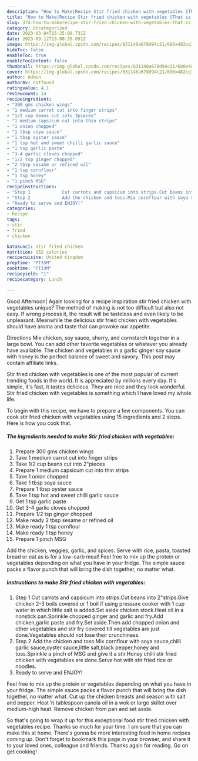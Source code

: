 ```yaml
---
description: "How to Make|Recipe Stir fried chicken with vegetables {That is Delicious"
title: "How to Make|Recipe Stir fried chicken with vegetables {That is Delicious"
slug: 374-how-to-makerecipe-stir-fried-chicken-with-vegetables-that-is-delicious
category: Uncategorized
date: 2023-03-04T15:25:08.731Z
date: 2023-09-12T13:00:35.691Z
image: https://img-global.cpcdn.com/recipes/831140a678d94c21/680x482cq70/stir-fried-chicken-with-vegetables-recipe-main-photo.jpg
hideToc: false
enableToc: true
enableTocContent: false
thumbnail: https://img-global.cpcdn.com/recipes/831140a678d94c21/680x482cq70/stir-fried-chicken-with-vegetables-recipe-main-photo.jpg
cover: https://img-global.cpcdn.com/recipes/831140a678d94c21/680x482cq70/stir-fried-chicken-with-vegetables-recipe-main-photo.jpg
author: Admin
authorAv: notfound
ratingvalue: 4.1
reviewcount: 14
recipeingredient:
- "300 gms chicken wings"
- "1 medium carrot cut into finger strips"
- "1/2 cup beans cut into 2pieces"
- "1 medium capsicum cut into thin strips"
- "1 onion chopped"
- "1 tbsp soya sauce"
- "1 tbsp oyster sauce"
- "1 tsp hot and sweet chilli garlic sauce"
- "1 tsp garlic paste"
- "3-4 garlic cloves chopped"
- "1/2 tsp ginger chopped"
- "2 tbsp sesame or refined oil"
- "1 tsp cornflour"
- "1 tsp honey"
- "1 pinch MSG"
recipeinstructions:
- "Step 1            Cut carrots and capsicum into strips.Cut beans into 2&#34;strips.Give chicken 2-3 boils covered or 1 boil if using pressure cooker with 1 cup water in which little salt is added.Set aside chicken stock.Heat oil in a nonstick pan.Sprinkle chopped ginger and garlic and fry.Add chicken,garlic paste and fry.Set aside.Then add chopped onion and other vegetables and stir fry covered till vegetables are just done.Vegetables should not lose their crunchiness."
- "Step 2            Add the chicken and toss.Mix cornflour with soya sauce,chilli garlic sauce,oyster sauce,little salt,black pepper,honey and toss.Sprinkle a pinch of MSG and give it a stir.Honey chilli stir fried chicken with vegetables are done.Serve hot with stir fried rice or noodles."
- "Ready to serve and ENJOY!"
categories:
- Recipe
tags:
- stir
- fried
- chicken

katakunci: stir fried chicken 
nutrition: 152 calories
recipecuisine: United Kingdom
preptime: "PT35M"
cooktime: "PT33M"
recipeyield: "1"
recipecategory: Lunch

---
```



Good Afternoon| Again looking for a recipe inspiration stir fried chicken with vegetables unique? The method of making is not too difficult but also not easy. If wrong process it, the result will be tasteless and even likely to be unpleasant. Meanwhile the delicious stir fried chicken with vegetables should have aroma and taste that can provoke our appetite.





Directions Mix chicken, soy sauce, sherry, and cornstarch together in a large bowl. You can add other favorite vegetables or whatever you already have available. The chicken and vegetables in a garlic ginger soy sauce with honey is the perfect balance of sweet and savory. This post may contain affiliate links.

Stir fried chicken with vegetables is one of the most popular of current trending foods in the world. It is appreciated by millions every day. It's simple, it's fast, it tastes delicious. They are nice and they look wonderful. Stir fried chicken with vegetables is something which I have loved my whole life.


To begin with this recipe, we have to prepare a few components. You can cook stir fried chicken with vegetables using 15 ingredients and 2 steps. Here is how you cook that.

<!--inarticleads1-->

##### The ingredients needed to make Stir fried chicken with vegetables:

1. Prepare 300 gms chicken wings
1. Take 1 medium carrot cut into finger strips
1. Take 1/2 cup beans cut into 2&#34;pieces
1. Prepare 1 medium capsicum cut into thin strips
1. Take 1 onion chopped
1. Take 1 tbsp soya sauce
1. Prepare 1 tbsp oyster sauce
1. Take 1 tsp hot and sweet chilli garlic sauce
1. Get 1 tsp garlic paste
1. Get 3-4 garlic cloves chopped
1. Prepare 1/2 tsp ginger chopped
1. Make ready 2 tbsp sesame or refined oil
1. Make ready 1 tsp cornflour
1. Make ready 1 tsp honey
1. Prepare 1 pinch MSG


Add the chicken, veggies, garlic, and spices. Serve with rice, pasta, toasted bread or eat as is for a low-carb meal! Feel free to mix up the protein or vegetables depending on what you have in your fridge. The simple sauce packs a flavor punch that will bring the dish together, no matter what. 

<!--inarticleads2-->

##### Instructions to make Stir fried chicken with vegetables:

1. Step 1            Cut carrots and capsicum into strips.Cut beans into 2&#34;strips.Give chicken 2-3 boils covered or 1 boil if using pressure cooker with 1 cup water in which little salt is added.Set aside chicken stock.Heat oil in a nonstick pan.Sprinkle chopped ginger and garlic and fry.Add chicken,garlic paste and fry.Set aside.Then add chopped onion and other vegetables and stir fry covered till vegetables are just done.Vegetables should not lose their crunchiness.
1. Step 2            Add the chicken and toss.Mix cornflour with soya sauce,chilli garlic sauce,oyster sauce,little salt,black pepper,honey and toss.Sprinkle a pinch of MSG and give it a stir.Honey chilli stir fried chicken with vegetables are done.Serve hot with stir fried rice or noodles.
1. Ready to serve and ENJOY!

Feel free to mix up the protein or vegetables depending on what you have in your fridge. The simple sauce packs a flavor punch that will bring the dish together, no matter what. Cut up the chicken breasts and season with salt and pepper. Heat ½ tablespoon canola oil in a wok or large skillet over medium-high heat. Remove chicken from pan and set aside. 

So that's going to wrap it up for this exceptional food stir fried chicken with vegetables recipe. Thanks so much for your time. I am sure that you can make this at home. There's gonna be more interesting food in home recipes coming up. Don't forget to bookmark this page in your browser, and share it to your loved ones, colleague and friends. Thanks again for reading. Go on get cooking!
